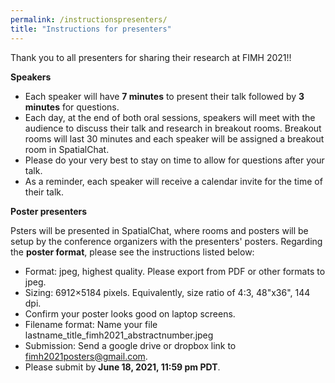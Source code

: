 ```yaml
---
permalink: /instructionspresenters/
title: "Instructions for presenters"
---
```


Thank you to all presenters for sharing their research at FIMH 2021!!

**Speakers**

* Each speaker will have **7 minutes** to present their talk followed by **3 minutes** for questions. 
* Each day, at the end of both oral sessions, speakers will meet with the audience to discuss their talk and research in breakout rooms. Breakout rooms will last 30 minutes and each speaker will be assigned a breakout room in SpatialChat.
* Please do your very best to stay on time to allow for questions after your talk.
* As a reminder, each speaker will receive a calendar invite for the time of their talk.

**Poster presenters**

Psters will be presented in SpatialChat, where rooms and posters will be setup by the conference organizers with the presenters' posters.
Regarding the **poster format**, please see the instructions listed below:
* Format: jpeg, highest quality. Please export from PDF or other formats to jpeg.
* Sizing: 6912×5184 pixels. Equivalently, size ratio of 4:3, 48"x36", 144 dpi.
* Confirm your poster looks good on laptop screens.
* Filename format: Name your file lastname_title_fimh2021_abstractnumber.jpeg
* Submission: Send a google drive or dropbox link to fimh2021posters@gmail.com.
* Please submit by **June 18, 2021, 11:59 pm PDT**.
